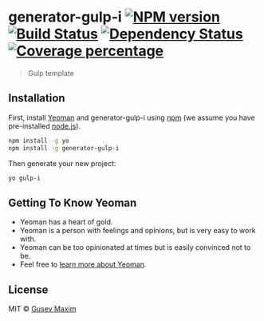 # generator-gulp-i [![NPM version][npm-image]][npm-url] [![Build Status][travis-image]][travis-url] [![Dependency Status][daviddm-image]][daviddm-url] [![Coverage percentage][coveralls-image]][coveralls-url]
> Gulp template

## Installation

First, install [Yeoman](http://yeoman.io) and generator-gulp-i using [npm](https://www.npmjs.com/) (we assume you have pre-installed [node.js](https://nodejs.org/)).

```bash
npm install -g yo
npm install -g generator-gulp-i
```

Then generate your new project:

```bash
yo gulp-i
```

## Getting To Know Yeoman

 * Yeoman has a heart of gold.
 * Yeoman is a person with feelings and opinions, but is very easy to work with.
 * Yeoman can be too opinionated at times but is easily convinced not to be.
 * Feel free to [learn more about Yeoman](http://yeoman.io/).

## License

MIT © [Gusev Maxim](Index)


[npm-image]: https://badge.fury.io/js/generator-gulp-i.svg
[npm-url]: https://npmjs.org/package/generator-gulp-i
[travis-image]: https://travis-ci.org/Stenford/generator-gulp-i.svg?branch=master
[travis-url]: https://travis-ci.org/Stenford/generator-gulp-i
[daviddm-image]: https://david-dm.org/Stenford/generator-gulp-i.svg?theme=shields.io
[daviddm-url]: https://david-dm.org/Stenford/generator-gulp-i
[coveralls-image]: https://coveralls.io/repos/Stenford/generator-gulp-i/badge.svg
[coveralls-url]: https://coveralls.io/r/Stenford/generator-gulp-i
